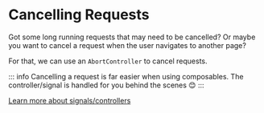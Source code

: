 <script setup>
import CancelActionRaw from './examples/CancelAction.vue?raw'
import CancelAction from './examples/CancelAction.vue'
</script>

# Cancelling Requests
Got some long running requests that may need to be cancelled? Or maybe you want to cancel a request when the user navigates to another page?

For that, we can use an `AbortController` to cancel requests.

::: info
Cancelling a request is far easier when using composables. The controller/signal is handled for you behind the scenes :blush:
:::

<ExamplePanel
  title="Cancelling An Action"
  :content="CancelActionRaw"
  :exampleComponent="CancelAction"
/>

[Learn more about signals/controllers](https://developer.mozilla.org/en-US/docs/Web/API/AbortController)